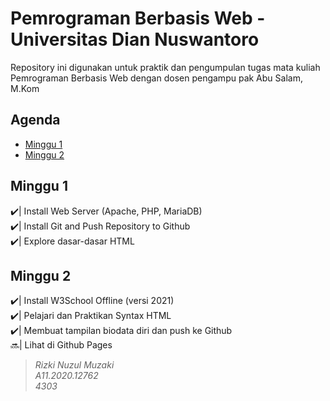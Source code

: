 # Pemrograman Berbasis Web - Universitas Dian Nuswantoro

Repository ini digunakan untuk praktik dan pengumpulan tugas mata kuliah Pemrograman Berbasis Web dengan dosen pengampu pak Abu Salam, M.Kom

## Agenda

- [Minggu 1](#minggu-1)
- [Minggu 2](#minggu-2)

## Minggu 1
:heavy_check_mark:| Install Web Server (Apache, PHP, MariaDB)\
:heavy_check_mark:| Install Git and Push Repository to Github\
:heavy_check_mark:| Explore dasar-dasar HTML

## Minggu 2
:heavy_check_mark:| Install W3School Offline (versi 2021)\
:heavy_check_mark:| Pelajari dan Praktikan Syntax HTML\
:heavy_check_mark:| Membuat tampilan biodata diri dan push ke Github\
:soon:| Lihat di Github Pages

> *Rizki Nuzul Muzaki\
A11.2020.12762\
4303*
